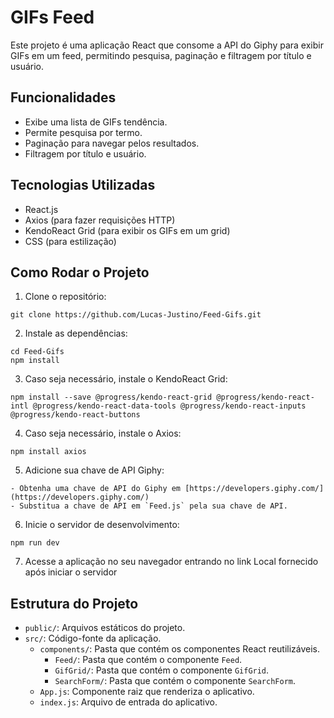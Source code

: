 # GIFs Feed

Este projeto é uma aplicação React que consome a API do Giphy para exibir GIFs em um feed, permitindo pesquisa, paginação e filtragem por título e usuário.

## Funcionalidades

- Exibe uma lista de GIFs tendência.
- Permite pesquisa por termo.
- Paginação para navegar pelos resultados.
- Filtragem por título e usuário.

## Tecnologias Utilizadas

- React.js
- Axios (para fazer requisições HTTP)
- KendoReact Grid (para exibir os GIFs em um grid)
- CSS (para estilização)

## Como Rodar o Projeto

1. Clone o repositório:

```
git clone https://github.com/Lucas-Justino/Feed-Gifs.git
```

2. Instale as dependências:

```
cd Feed-Gifs
npm install
```


3. Caso seja necessário, instale o KendoReact Grid:

```
npm install --save @progress/kendo-react-grid @progress/kendo-react-intl @progress/kendo-react-data-tools @progress/kendo-react-inputs @progress/kendo-react-buttons
```

4. Caso seja necessário, instale o Axios:

```
npm install axios
```

5. Adicione sua chave de API Giphy:

```
- Obtenha uma chave de API do Giphy em [https://developers.giphy.com/](https://developers.giphy.com/)
- Substitua a chave de API em `Feed.js` pela sua chave de API.
```

6. Inicie o servidor de desenvolvimento:

```
npm run dev
```

7. Acesse a aplicação no seu navegador entrando no link Local fornecido após iniciar o servidor



## Estrutura do Projeto

- `public/`: Arquivos estáticos do projeto.
- `src/`: Código-fonte da aplicação.
  - `components/`: Pasta que contém os componentes React reutilizáveis.
    - `Feed/`: Pasta que contém o componente `Feed`.
    - `GifGrid/`: Pasta que contém o componente `GifGrid`.
    - `SearchForm/`: Pasta que contém o componente `SearchForm`.
  - `App.js`: Componente raiz que renderiza o aplicativo.
  - `index.js`: Arquivo de entrada do aplicativo.






